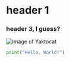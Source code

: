 # header 1
### header 3, I guess?

![Image of Yaktocat](https://octodex.github.com/images/yaktocat.png)

``` python
print("Hello, World!")
```


